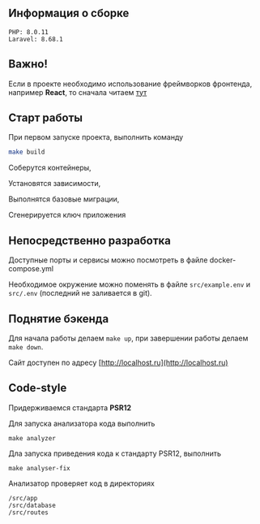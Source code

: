 ## Информация о сборке

    PHP: 8.0.11
    Laravel: 8.68.1


## Важно!
Если в проекте необходимо использование фреймворков фронтенда, например **React**, то сначала читаем [тут](frontend.md)

## Старт работы
При первом запуске проекта, выполнить команду

```bash
make build
```
Соберутся контейнеры, 

Установятся зависимости,

Выполнятся базовые миграции,

Сгенерируется ключ приложения

## Непосредственно разработка
Доступные порты и сервисы можно посмотреть в файле docker-compose.yml

Необходимое окружение можно поменять в файле `src/example.env` и `src/.env` (последний не заливается в git).

## Поднятие бэкенда
Для начала работы делаем `make up`, при завершении работы делаем `make down`.

Сайт доступен по адресу [http://localhost.ru](http://localhost.ru)

## Code-style
Придерживаемся стандарта **PSR12**

Для запуска анализатора кода выполнить

    make analyzer

Дла запуска приведения кода к стандарту PSR12, выполнить

    make analyser-fix

Анализатор проверяет код в директориях

    /src/app
    /src/database
    /src/routes

